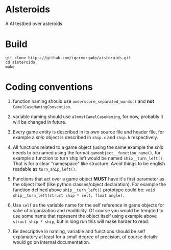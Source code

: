 # AIsteroids

A AI testbed over asteroids

# Build

```
git clone https://github.com/igormorgado/aisteroids.git
cd aisteroids
make
```

# Coding conventions

1. function naming should use `underscore_separated_words()` and **not**
`CamelCaseNamingConvention`.

2. variable naming should use `almostCamelCaseNaming`, for now, probably it 
will be changed in future.

3. Every game entity is described in its own source file and header file, for
example a *ship* object is described in `ship.c` and `ship.h` respectively.

4. All functions related to a game object (using the same example the *ship* 
needs to be named using the format `gameobject__function_name()`, for example a
function to turn ship left would be named `ship__turn_left()`. That is for 
a clear "namespace"  like structure. Avoid things to be english readable as 
`turn_ship_left()`.

5. Functions that act over a game object **MUST** have it's first parameter as 
the object itself (like python classes/object declaration). For example the 
function defined above `ship__turn_left()` prototype could be: 
`void ship__turn_left(struct ship * self, float angle)`.

6. Use `self` as the variable name for the self reference in game objects for 
sake of organization and readibility. Of course you would be tempted to use 
some name that represent the object itself using example above `struct ship * ship`,
but in long run this will make harder to read.

7. Be descriptive in naming, variable and functions should be self explanatory 
at least for a small degree of precision, of course details would go on internal
documentation.



